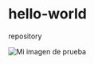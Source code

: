 # hello-world
repository 
<!DOCTYPE html>
<html>
  <head>
    <meta charset="utf-8">
    <title>Prueba</title>
  </head>
  <body>
    <img src="images/firefox-icon.png" alt="Mi imagen de prueba">
  </body>
</html>